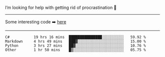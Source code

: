 I’m looking for help with getting rid of procrastination 🤔

-----

Some interesting code :arrow_right: [here](https://github.com/zhen8838/playground)

-----

<!--START_SECTION:waka-->

```text
C#           19 hrs 16 mins  ███████████████░░░░░░░░░░   59.92 %
Markdown     4 hrs 49 mins   ███▓░░░░░░░░░░░░░░░░░░░░░   15.00 %
Python       3 hrs 27 mins   ██▓░░░░░░░░░░░░░░░░░░░░░░   10.76 %
Other        1 hr 50 mins    █▒░░░░░░░░░░░░░░░░░░░░░░░   05.75 %
```

<!--END_SECTION:waka-->

<!--
**zhen8838/zhen8838** is a ✨ _special_ ✨ repository because its `README.md` (this file) appears on your GitHub profile.

Here are some ideas to get you started:

- 🔭 I’m currently working on ...
- 🌱 I’m currently learning ...
- 👯 I’m looking to collaborate on ...
 ...
- 💬 Ask me about ...
- 📫 How to reach me: ...
- 😄 Pronouns: ...
- ⚡ Fun fact: ...
-->
